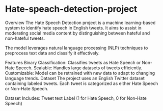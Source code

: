 # Hate-speach-detection-project
Overview
The Hate Speech Detection project is a machine learning-based system to identify hate speech in English tweets. It aims to assist in moderating social media content by distinguishing between hateful and non-hateful tweets.

The model leverages natural language processing (NLP) techniques to preprocess text data and classify it effectively.

Features
Binary Classification: Classifies tweets as Hate Speech or Non-Hate Speech.
Scalable: Handles large datasets of tweets efficiently.
Customizable: Model can be retrained with new data to adapt to changing language trends.
Dataset
The project uses an English Twitter dataset containing labeled tweets. Each tweet is categorized as either Hate Speech or Non-Hate Speech.

Dataset Includes:
Tweet text
Label (1 for Hate Speech, 0 for Non-Hate Speech)
